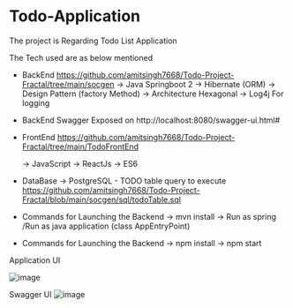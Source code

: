 # Todo-Application

The project is Regarding Todo List Application

The Tech used are as below mentioned 
  - BackEnd https://github.com/amitsingh7668/Todo-Project-Fractal/tree/main/socgen
      -> Java Springboot 2
      -> Hibernate (ORM)
      -> Design Pattern (factory Method)
      -> Architecture Hexagonal
      -> Log4j For logging
  - BackEnd Swagger Exposed on http://localhost:8080/swagger-ui.html#


  - FrontEnd https://github.com/amitsingh7668/Todo-Project-Fractal/tree/main/TodoFrontEnd

      -> JavaScript
      -> ReactJs
      -> ES6
      
  - DataBase
      -> PostgreSQL - TODO table query to execute https://github.com/amitsingh7668/Todo-Project-Fractal/blob/main/socgen/sql/todoTable.sql 
      
  - Commands for Launching the Backend
      -> mvn install 
      -> Run as spring /Run as java application (class AppEntryPoint)
  - Commands for Launching the Backend
      -> npm install 
      -> npm start
      
      
 Application UI 
 
 ![image](https://user-images.githubusercontent.com/56405921/109422614-5042a400-7a02-11eb-81a4-d45510733ce9.png)

Swagger UI
 ![image](https://user-images.githubusercontent.com/56405921/109407741-5e180b00-79a9-11eb-88bd-632743f98e73.png)

